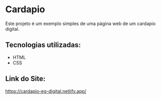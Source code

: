 # Cardapio
Este projeto é um exemplo simples de uma página web de um cardapio digital.

## Tecnologias utilizadas:
* HTML
* CSS

## Link do Site: 
https://cardapio-eg-digital.netlify.app/
